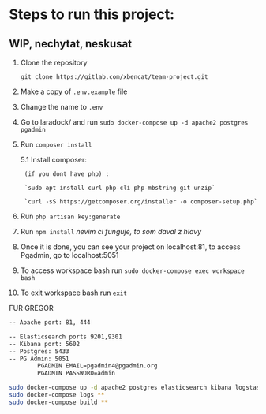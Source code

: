 # Steps to run this project: 
## WIP, nechytat, neskusat 

1. Clone the repository

    `git clone https://gitlab.com/xbencat/team-project.git`
2. Make a copy of `.env.example` file

3. Change the name to `.env`

4. Go to laradock/ and run `sudo docker-compose up -d apache2 postgres pgadmin`

5. Run `composer install`
    
    5.1 Install composer:
      
        (if you dont have php) : 
        
        `sudo apt install curl php-cli php-mbstring git unzip`
        
        `curl -sS https://getcomposer.org/installer -o composer-setup.php`

6. Run `php artisan key:generate`

7. Run `npm install`  *nevim ci funguje, to som daval z hlavy*

8. Once it is done, you can see your project on localhost:81, to access Pgadmin, go to localhost:5051

9. To access workspace bash run `sudo docker-compose exec workspace bash`

10. To exit workspace bash run `exit`

FUR GREGOR    
```bash
-- Apache port: 81, 444

-- Elasticsearch ports 9201,9301 
-- Kibana port: 5602 
-- Postgres: 5433
-- PG Admin: 5051
        PGADMIN EMAIL=pgadmin4@pgadmin.org
        PGADMIN PASSWORD=admin

sudo docker-compose up -d apache2 postgres elasticsearch kibana logstash selenium pgadmin
sudo docker-compose logs **
sudo docker-compose build **
```    
